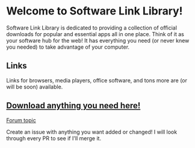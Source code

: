 # Welcome to Software Link Library!

Software Link Library is dedicated to providing a collection of official downloads for popular and essential apps all in one place. Think of it as your software hub for the web! It has everything you need (or never knew you needed) to take advantage of your computer.


## Links

Links for browsers, media players, office software, and tons more are (or will be soon) available.


## [Download anything you need here!](https://softwarelinklibrary.github.io)

[Forum topic](https://scratch.mit.edu/discuss/topic/684347/)

Create an issue with anything you want added or changed! I will look through every PR to see if I'll merge it.
